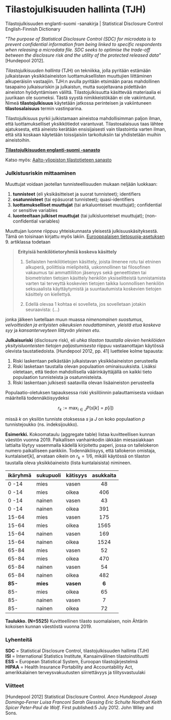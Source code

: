 # Tilastojulkisuuden hallinta (TJH)

Tilastojulkisuuden englanti-suomi -sanakirja | 
Statistical Disclosure Control English-Finnish Dictionary

*"The purpose of Statistical Disclosure Control (SDC) for microdata is to
prevent confidential information from being linked to specific
respondents when releasing a microdata file. SDC seeks to optimise the
trade-off between the disclosure risk and the utility of the protected
released data"* [Hundepool 2012].


*Tilastojulkisuuden hallinta* (TJH) on tekniikka, jolla pyritään
estämään julkaistavan yksikköaineiston luottamuksellisten muuttujien
liittäminen alkuperäisiin vastaajiin. TJH:n avulla pyritään etsimään
paras mahdollinen tasapaino julkaisuriskin ja julkaistun, mutta
suojeltavana pidettävän aineiston hyödyntämisen väliltä.
Tilastojulkisuutta käsittevää materiaalia ei juurikaan ole suomeksi.
Tästä syystä nimikkeistökään ei ole vakiintunut. Nimeä
**tilastojulkisuus** käytetään jatkossa perinteisen ja vakiintuneen
**tilastosalaisuus** termin vastinparina.

Tilastojulkisuus pyrkii julkistamaan aineistoa mahdollisimman paljon
ilman, että luottamukselliset yksikkötiedot varantuvat. Tilastosalaisuus
taas lähtee ajatuksesta, että aineisto kerätään ensisijaisesti vain
tilastointia varten ilman, että sitä koskaan käytetään toissijaisiin
tarkoituksiin tai yhdistetään muihin aineistoihin.

[**Tilastojulkisuuden englanti-suomi -sanasto**](sdc_en-fi.md)

Katso myös: [Aalto-yliopiston tilastotieteen sanasto
](https://math.aalto.fi/opetus/sovtoda/sanastot/en2fi.html)


### Julkistusriskin mittaaminen

Muuttujat voidaan jaotellan tunnisteellisuuden mukaan neljään luokkaan:

1. **tunnisteet** (eli yksikäsitteiset ja suorat tunnisteet); identifiers
2. **osatunnisteet** (tai epäsuorat tunnisteet); quasi-identifiers
3. **luottamukselliset muuttujat** (tai arkaluonteiset muuttujat);
   confidential or sensitive variables
4. **luonteeltaan julkiset muuttujat** (tai julkisluonteiset muuttujat);
   (non-confidential variables)

Muuttujan luonne riippuu yhteiskunnasta yleisestä julkisuuskäsityksestä.
Tämä on toisinaan kirjattu myös lakiin. [Eurooppalaisen tietosuoja-asetuksen
](https://eur-lex.europa.eu/legal-content/FI/TXT/?uri=CELEX%3A32016R0679) 
9. artiklassa todetaan

> **Erityisiä henkilötietoryhmiä koskeva käsittely**
> 
> 1. Sellaisten henkilötietojen käsittely, joista ilmenee rotu tai etninen
> alkuperä, poliittisia mielipiteitä, uskonnollinen tai filosofinen vakaumus tai
> ammattiliiton jäsenyys sekä geneettisten tai biometristen tietojen käsittely
> henkilön yksiselitteistä tunnistamista varten tai terveyttä koskevien tietojen
> taikka luonnollisen henkilön seksuaalista käyttäytymistä ja suuntautumista
> koskevien tietojen käsittely on kiellettyä.
> 
> 2. Edellä olevaa 1 kohtaa ei sovelleta, jos sovelletaan jotakin 
> seuraavista: (...)

jonka jälkeen luetellaan muun muassa *nimenomainen suostumus*, 
*velvoitteiden ja erityisten oikeuksien noudattaminen*,
*yleistä etua koskeva syy* ja *kansanterveyteen liittyvän yleinen etu*.
  

**Julkaisuriski** (disclosure risk), eli *uhka tilaston taustalla olevien
henkilöiden yksityisluonteisten tietojen paljastumisesta* riippuu
vastaanottajan käytössä olevista taustatiedoista. [Hundepool 2012, pp.
41] luettelee kolme tapausta:
  
1. Riski laskentaan pelkästään julkaistavan yksikköaineiston perusteella
2. Riski lasketaan taustalla olevan populaation ominaisuuksista. Lisäksi
   oletetaan, että tiedon mahdollisella väärinkäyttäjällä on kaikki
   tieto populaation tunnisteista ja osatunnisteista.
3. Riski laskentaan julkisesti saatavilla olevan lisäaineiston
   perusteella

Populaatio-oletuksen tapauksessa riski yksilöinnin palauttamisesta voidaan
määritellä todennäköisyydeksi

```math
r_k := \max_{i \in J} P (s [k] = p [i])
```

missä $k$ on yksilön tunniste otoksessa $s$ ja $J$ on koko populaation
$p$ tunnistejoukko (ns. indeksijoukko).

**Esimerkki.** Kokoomataulu (aggregate table) listaa kuvitteellisen
kunnan väestön vuonna 2019. Paikallisen vanhainkodin iäkkään
miesasiakkaan lattialta löytyy vasemmalla kädellä kirjoitettu paperi,
jossa on tallelokeron numero paikalliseen pankkiin. Todennäköisyys, että
tallokeron omistaja, $\mathrm{kuntalaiset}[k]$, arvataan oikein on $r_k
= 1/6$, mikäli käytössä on tilaston taustalla oleva yksikköaineisto
(lista kuntalaisista) nimineen.

| ikäryhmä | sukupuoli | kätisyys    | asukkaita |
|:---------|:----------|:------------|:---------:|
|   0 -14  |   mies    |   vasen     |   48      |
|   0 -14  |   mies    |   oikea     |   406     |
|   0 -14  |   nainen  |   vasen     |   43      |
|   0 -14  |   nainen  |   oikea     |   391     |
|   15-64  |   mies    |   vasen     |   175     |
|   15-64  |   mies    |   oikea     |   1565    |
|   15-64  |   nainen  |   vasen     |   169     |
|   15-64  |   nainen  |   oikea     |   1524    |
|   65-84  |   mies    |   vasen     |   52      |
|   65-84  |   mies    |   oikea     |   470     |
|   65-84  |   nainen  |   vasen     |   54      |
|   65-84  |   nainen  |   oikea     |   482     |
| **85-**  | **mies**  | **vasen**   |  **6**    | 
|   85-    |   mies    |   oikea     |   65      |
|   85-    |   nainen  |   vasen     |   7       |
|   85-    |   nainen  |   oikea     |   72      |

**Taulukko. (N=5525)** Kuvitteellinen tilasto suomalaisen, noin 
Ähtärin kokoisen kunnan väestöstä vuonna 2019.


### Lyhenteitä

**SDC** = Statistical Disclosure Control, tilastojulkisuuden hallinta (TJH)  
**ISI** = International Statistics Institute, Kansainvälinen tilastoinstituutti  
**ESS** = European Statistical System, Euroopan tilastojärjestelmä  
**HIPAA** = Health Insurance Portability and Accountability Act, amerikkalainen
  terveysvakuutusten siirrettävyys ja tilitysvastuulaki


### Viitteet

[Hundepool 2012] Statistical Disclosure Control. *Anco Hundepool Josep
Domingo‐Ferrer Luisa Franconi Sarah Giessing Eric Schulte Nordholt Keith
Spicer Peter‐Paul de Wolf*. First published:5 July 2012. John Wiley and
Sons. 

